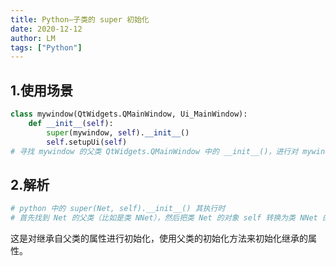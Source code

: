 ```yaml
---
title: Python—子类的 super 初始化
date: 2020-12-12
author: LM
tags: ["Python"]
---
```


## 1.使用场景

```python
class mywindow(QtWidgets.QMainWindow, Ui_MainWindow):
    def __init__(self):
        super(mywindow, self).__init__()
        self.setupUi(self)
# 寻找 mywindow 的父类 QtWidgets.QMainWindow 中的 __init__()，进行对 mywindow 的初始化
```

## 2.解析

```python
# python 中的 super(Net, self).__init__() 其执行时
# 首先找到 Net 的父类（比如是类 NNet），然后把类 Net 的对象 self 转换为类 NNet 的对象，然后“被转换”的类 NNet 对象调用自己的 init函数
```

这是对继承自父类的属性进行初始化，使用父类的初始化方法来初始化继承的属性。

